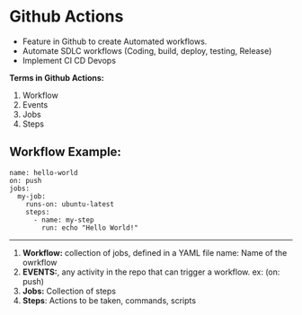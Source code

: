 # Github Actions
- Feature in Github to create Automated workflows.
- Automate SDLC workflows (Coding, build, deploy, testing, Release)
- Implement CI CD Devops

**Terms in Github Actions:**
1) Workflow
2) Events
3) Jobs
4) Steps

**Workflow Example:**
---
	name: hello-world
	on: push
	jobs:
	  my-job:
	    runs-on: ubuntu-latest
	    steps:
	      - name: my-step
	        run: echo "Hello World!"
---
1) **Workflow:** collection of jobs, defined in a YAML file
	name: Name of the owrkflow
2)  **EVENTS:**, any activity in the repo that can trigger a workflow. ex: (on: push)
3)   **Jobs:** Collection of steps
4)   **Steps**: Actions to be taken, commands, scripts
